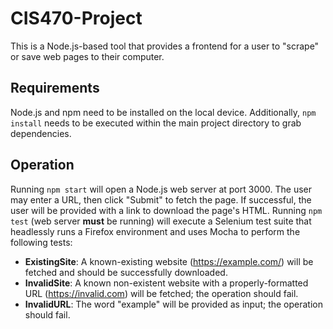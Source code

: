 # CIS470-Project
This is a Node.js-based tool that provides a frontend for a user to "scrape" or save web pages to their computer.
## Requirements
Node.js and npm need to be installed on the local device. Additionally, ``npm install`` needs to be executed within the main project directory to grab dependencies.
## Operation
Running ``npm start`` will open a Node.js web server at port 3000. The user may enter a URL, then click "Submit" to fetch the page. If successful, the user will be provided with a link to download the page's HTML.
Running ``npm test`` (web server **must** be running) will execute a Selenium test suite that headlessly runs a Firefox environment and uses Mocha to perform the following tests:
- **ExistingSite**: A known-existing website (https://example.com/) will be fetched and should be successfully downloaded.
- **InvalidSite**: A known non-existent website with a properly-formatted URL (https://invalid.com) will be fetched; the operation should fail.
- **InvalidURL**: The word "example" will be provided as input; the operation should fail.
